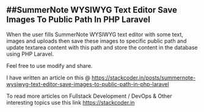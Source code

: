 ##SummerNote WYSIWYG Text Editor Save Images To Public Path In PHP Laravel
-------------------

When the user fills SummerNote WYSIWYG text editor with some text, images and uploads then save these images to specific public path and update textarea content with this path and store the content in the database using PHP Laravel.

Feel free to use modify and share.

I have written an article on this @ https://stackcoder.in/posts/summernote-wysiwyg-text-editor-save-images-to-public-path-in-php-laravel

To read more articles on Fullstack Development / DevOps & Other interesting topics use this link https://stackcoder.in
